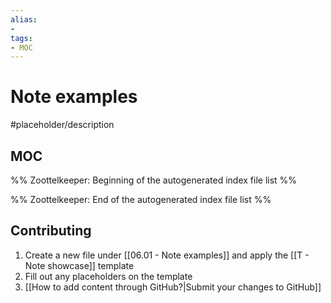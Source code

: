 ```yaml
---
alias:
- 
tags:
- MOC
---
```


# Note examples

#placeholder/description

## MOC

%% Zoottelkeeper: Beginning of the autogenerated index file list  %%

%% Zoottelkeeper: End of the autogenerated index file list  %%


## Contributing

1. Create a new file under [[06.01 - Note examples]] and apply the [[T - Note showcase]] template
2. Fill out any placeholders on the template
3. [[How to add content through GitHub?|Submit your changes to GitHub]]

